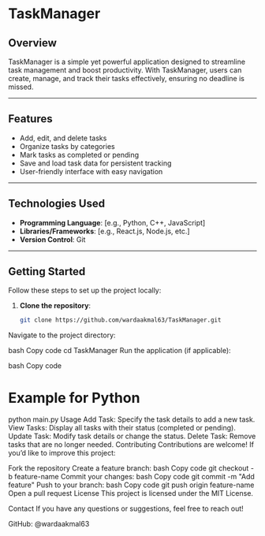 # **TaskManager**

## **Overview**  
TaskManager is a simple yet powerful application designed to streamline task management and boost productivity. With TaskManager, users can create, manage, and track their tasks effectively, ensuring no deadline is missed.

---

## **Features**  
- Add, edit, and delete tasks  
- Organize tasks by categories  
- Mark tasks as completed or pending  
- Save and load task data for persistent tracking  
- User-friendly interface with easy navigation  

---

## **Technologies Used**  
- **Programming Language**: [e.g., Python, C++, JavaScript]  
- **Libraries/Frameworks**: [e.g., React.js, Node.js, etc.]  
- **Version Control**: Git  

---

## **Getting Started**  
Follow these steps to set up the project locally:  

1. **Clone the repository**:
   ```bash
   git clone https://github.com/wardaakmal63/TaskManager.git
Navigate to the project directory:

bash
Copy code
cd TaskManager
Run the application (if applicable):

bash
Copy code
# Example for Python
python main.py
Usage
Add Task: Specify the task details to add a new task.
View Tasks: Display all tasks with their status (completed or pending).
Update Task: Modify task details or change the status.
Delete Task: Remove tasks that are no longer needed.
Contributing
Contributions are welcome! If you’d like to improve this project:

Fork the repository
Create a feature branch:
bash
Copy code
git checkout -b feature-name
Commit your changes:
bash
Copy code
git commit -m "Add feature"
Push to your branch:
bash
Copy code
git push origin feature-name
Open a pull request
License
This project is licensed under the MIT License.

Contact
If you have any questions or suggestions, feel free to reach out!

GitHub: @wardaakmal63

